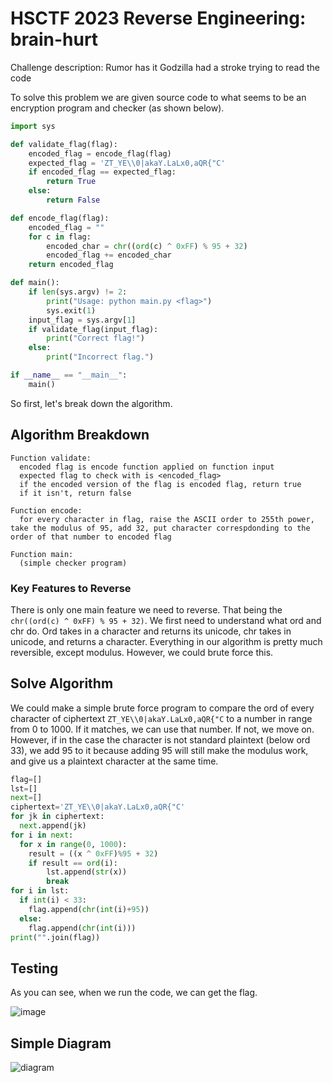 # HSCTF 2023 Reverse Engineering: brain-hurt #

Challenge description: Rumor has it Godzilla had a stroke trying to read the code

To solve this problem we are given source code to what seems to be an encryption program and checker (as shown below).

```python
import sys

def validate_flag(flag):
    encoded_flag = encode_flag(flag)
    expected_flag = 'ZT_YE\\0|akaY.LaLx0,aQR{"C'
    if encoded_flag == expected_flag:
        return True
    else:
        return False

def encode_flag(flag):
    encoded_flag = ""
    for c in flag:
        encoded_char = chr((ord(c) ^ 0xFF) % 95 + 32)
        encoded_flag += encoded_char
    return encoded_flag

def main():
    if len(sys.argv) != 2:
        print("Usage: python main.py <flag>")
        sys.exit(1)
    input_flag = sys.argv[1]
    if validate_flag(input_flag):
        print("Correct flag!")
    else:
        print("Incorrect flag.")

if __name__ == "__main__":
    main()
```

So first, let's break down the algorithm.

## Algorithm Breakdown ##

```
Function validate:
  encoded flag is encode function applied on function input
  expected flag to check with is <encoded_flag>
  if the encoded version of the flag is encoded flag, return true
  if it isn't, return false
  
Function encode:
  for every character in flag, raise the ASCII order to 255th power, take the modulus of 95, add 32, put character correspdonding to the order of that number to encoded flag
  
Function main:
  (simple checker program)
```

### Key Features to Reverse ###

There is only one main feature we need to reverse. That being the `chr((ord(c) ^ 0xFF) % 95 + 32)`. We first need to understand what ord and chr do. Ord takes in a character and returns its unicode, chr takes in unicode, and returns a character. Everything in our algorithm is pretty much reversible, except modulus. However, we could brute force this.

## Solve Algorithm ##

We could make a simple brute force program to compare the ord of every character of ciphertext `ZT_YE\\0|akaY.LaLx0,aQR{"C` to a number in range from 0 to 1000. If it matches, we can use that number. If not, we move on. However, if in the case the character is not standard plaintext (below ord 33), we add 95 to it because adding 95 will still make the modulus work, and give us a plaintext character at the same time.

```python
flag=[]
lst=[]
next=[]
ciphertext='ZT_YE\\0|akaY.LaLx0,aQR{"C'
for jk in ciphertext:
  next.append(jk)
for i in next:
  for x in range(0, 1000):
    result = ((x ^ 0xFF)%95 + 32)
    if result == ord(i):
        lst.append(str(x))
        break
for i in lst:
  if int(i) < 33:
    flag.append(chr(int(i)+95))
  else:
    flag.append(chr(int(i)))
print("".join(flag))
```

## Testing ##

As you can see, when we run the code, we can get the flag.

![image](https://cdn.discordapp.com/attachments/803021452797411348/1117198364572930151/image.png)

## Simple Diagram ##

![diagram](https://media.discordapp.net/attachments/803021452797411348/1117200594537549834/image.png?width=1361&height=671)
